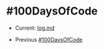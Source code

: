 # #100DaysOfCode
* Current: [log.md](log.md)

* Previous [#100DaysOfCode](https://github.com/byeJohn/100-days-of-code/blob/master/log.md)
